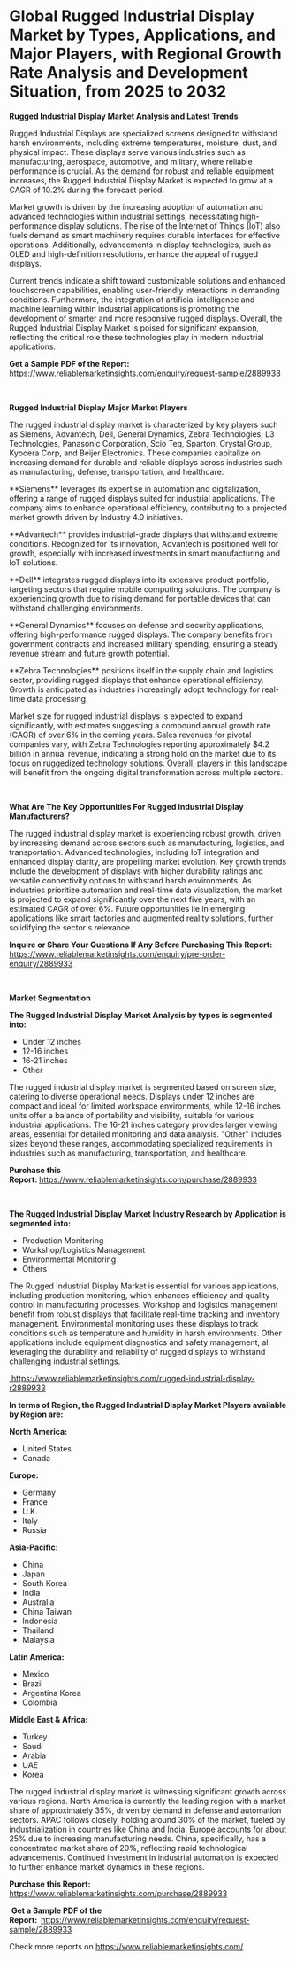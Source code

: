 <p><h1>Global Rugged Industrial Display Market by Types, Applications, and Major Players, with Regional Growth Rate Analysis and Development Situation, from 2025 to 2032</h1></p><p><strong>Rugged Industrial Display Market Analysis and Latest Trends</strong></p>
<p><p>Rugged Industrial Displays are specialized screens designed to withstand harsh environments, including extreme temperatures, moisture, dust, and physical impact. These displays serve various industries such as manufacturing, aerospace, automotive, and military, where reliable performance is crucial. As the demand for robust and reliable equipment increases, the Rugged Industrial Display Market is expected to grow at a CAGR of 10.2% during the forecast period.</p><p>Market growth is driven by the increasing adoption of automation and advanced technologies within industrial settings, necessitating high-performance display solutions. The rise of the Internet of Things (IoT) also fuels demand as smart machinery requires durable interfaces for effective operations. Additionally, advancements in display technologies, such as OLED and high-definition resolutions, enhance the appeal of rugged displays. </p><p>Current trends indicate a shift toward customizable solutions and enhanced touchscreen capabilities, enabling user-friendly interactions in demanding conditions. Furthermore, the integration of artificial intelligence and machine learning within industrial applications is promoting the development of smarter and more responsive rugged displays. Overall, the Rugged Industrial Display Market is poised for significant expansion, reflecting the critical role these technologies play in modern industrial applications.</p></p>
<p><strong>Get a Sample PDF of the Report:&nbsp;</strong> <a href="https://www.reliablemarketinsights.com/enquiry/request-sample/2889933?utm_campaign=2647&utm_medium=2&utm_source=Github&utm_content=ia&utm_term=14032025&utm_id=rugged-industrial-display">https://www.reliablemarketinsights.com/enquiry/request-sample/2889933</a></p>
<p>&nbsp;</p>
<p><strong>Rugged Industrial Display Major Market Players</strong></p>
<p><p>The rugged industrial display market is characterized by key players such as Siemens, Advantech, Dell, General Dynamics, Zebra Technologies, L3 Technologies, Panasonic Corporation, Scio Teq, Sparton, Crystal Group, Kyocera Corp, and Beijer Electronics. These companies capitalize on increasing demand for durable and reliable displays across industries such as manufacturing, defense, transportation, and healthcare.</p><p>**Siemens** leverages its expertise in automation and digitalization, offering a range of rugged displays suited for industrial applications. The company aims to enhance operational efficiency, contributing to a projected market growth driven by Industry 4.0 initiatives.</p><p>**Advantech** provides industrial-grade displays that withstand extreme conditions. Recognized for its innovation, Advantech is positioned well for growth, especially with increased investments in smart manufacturing and IoT solutions.</p><p>**Dell** integrates rugged displays into its extensive product portfolio, targeting sectors that require mobile computing solutions. The company is experiencing growth due to rising demand for portable devices that can withstand challenging environments.</p><p>**General Dynamics** focuses on defense and security applications, offering high-performance rugged displays. The company benefits from government contracts and increased military spending, ensuring a steady revenue stream and future growth potential.</p><p>**Zebra Technologies** positions itself in the supply chain and logistics sector, providing rugged displays that enhance operational efficiency. Growth is anticipated as industries increasingly adopt technology for real-time data processing.</p><p>Market size for rugged industrial displays is expected to expand significantly, with estimates suggesting a compound annual growth rate (CAGR) of over 6% in the coming years. Sales revenues for pivotal companies vary, with Zebra Technologies reporting approximately $4.2 billion in annual revenue, indicating a strong hold on the market due to its focus on ruggedized technology solutions. Overall, players in this landscape will benefit from the ongoing digital transformation across multiple sectors.</p></p>
<p>&nbsp;</p>
<p><strong>What Are The Key Opportunities For Rugged Industrial Display Manufacturers?</strong></p>
<p><p>The rugged industrial display market is experiencing robust growth, driven by increasing demand across sectors such as manufacturing, logistics, and transportation. Advanced technologies, including IoT integration and enhanced display clarity, are propelling market evolution. Key growth trends include the development of displays with higher durability ratings and versatile connectivity options to withstand harsh environments. As industries prioritize automation and real-time data visualization, the market is projected to expand significantly over the next five years, with an estimated CAGR of over 6%. Future opportunities lie in emerging applications like smart factories and augmented reality solutions, further solidifying the sector's relevance.</p></p>
<p><strong>Inquire or Share Your Questions If Any Before Purchasing This Report:</strong> <a href="https://www.reliablemarketinsights.com/enquiry/pre-order-enquiry/2889933?utm_campaign=2647&utm_medium=2&utm_source=Github&utm_content=ia&utm_term=14032025&utm_id=rugged-industrial-display">https://www.reliablemarketinsights.com/enquiry/pre-order-enquiry/2889933</a></p>
<p>&nbsp;</p>
<p><strong>Market Segmentation</strong></p>
<p><strong>The Rugged Industrial Display Market Analysis by types is segmented into:</strong></p>
<p><ul><li>Under 12 inches</li><li>12-16 inches</li><li>16-21 inches</li><li>Other</li></ul></p>
<p><p>The rugged industrial display market is segmented based on screen size, catering to diverse operational needs. Displays under 12 inches are compact and ideal for limited workspace environments, while 12-16 inches units offer a balance of portability and visibility, suitable for various industrial applications. The 16-21 inches category provides larger viewing areas, essential for detailed monitoring and data analysis. "Other" includes sizes beyond these ranges, accommodating specialized requirements in industries such as manufacturing, transportation, and healthcare.</p></p>
<p><strong>Purchase this Report:&nbsp;</strong><a href="https://www.reliablemarketinsights.com/purchase/2889933?utm_campaign=2647&utm_medium=2&utm_source=Github&utm_content=ia&utm_term=14032025&utm_id=rugged-industrial-display">https://www.reliablemarketinsights.com/purchase/2889933</a></p>
<p>&nbsp;</p>
<p><strong>The Rugged Industrial Display Market Industry Research by Application is segmented into:</strong></p>
<p><ul><li>Production Monitoring</li><li>Workshop/Logistics Management</li><li>Environmental Monitoring</li><li>Others</li></ul></p>
<p><p>The Rugged Industrial Display Market is essential for various applications, including production monitoring, which enhances efficiency and quality control in manufacturing processes. Workshop and logistics management benefit from robust displays that facilitate real-time tracking and inventory management. Environmental monitoring uses these displays to track conditions such as temperature and humidity in harsh environments. Other applications include equipment diagnostics and safety management, all leveraging the durability and reliability of rugged displays to withstand challenging industrial settings.</p></p>
<p><a href="https://www.reliablemarketinsights.com/rugged-industrial-display-r2889933?utm_campaign=2647&utm_medium=2&utm_source=Github&utm_content=ia&utm_term=14032025&utm_id=rugged-industrial-display">&nbsp;https://www.reliablemarketinsights.com/rugged-industrial-display-r2889933</a></p>
<p><strong>In terms of Region, the Rugged Industrial Display Market Players available by Region are:</strong></p>
<p>
    <p> <strong> North America: </strong>
        <ul>
            <li>United States</li>
            <li>Canada</li>
        </ul>
        </p> 
    <p> <strong> Europe: </strong>
        <ul>
            <li>Germany</li>
            <li>France</li>
            <li>U.K.</li>
            <li>Italy</li>
            <li>Russia</li>
        </ul>
        </p> 
    <p> <strong> Asia-Pacific: </strong>
        <ul>
            <li>China</li>
            <li>Japan</li>
            <li>South Korea</li>
            <li>India</li>
            <li>Australia</li>
            <li>China Taiwan</li>
            <li>Indonesia</li>
            <li>Thailand</li>
            <li>Malaysia</li>
        </ul>
        </p> 
    <p> <strong> Latin America: </strong>
        <ul>
            <li>Mexico</li>
            <li>Brazil</li>
            <li>Argentina Korea</li>
            <li>Colombia</li>
        </ul>
        </p> 
    <p> <strong> Middle East & Africa: </strong>
        <ul>
            <li>Turkey</li>
            <li>Saudi</li>
            <li>Arabia</li>
            <li>UAE</li>
            <li>Korea</li>
        </ul>
    </p>
    </p>
<p><p>The rugged industrial display market is witnessing significant growth across various regions. North America is currently the leading region with a market share of approximately 35%, driven by demand in defense and automation sectors. APAC follows closely, holding around 30% of the market, fueled by industrialization in countries like China and India. Europe accounts for about 25% due to increasing manufacturing needs. China, specifically, has a concentrated market share of 20%, reflecting rapid technological advancements. Continued investment in industrial automation is expected to further enhance market dynamics in these regions.</p></p>
<p><strong>Purchase this Report: </strong><a href="https://www.reliablemarketinsights.com/purchase/2889933?utm_campaign=2647&utm_medium=2&utm_source=Github&utm_content=ia&utm_term=14032025&utm_id=rugged-industrial-display">https://www.reliablemarketinsights.com/purchase/2889933</a></p>
<p>&nbsp;<strong>Get a Sample PDF of the Report:&nbsp;&nbsp;</strong><a href="https://www.reliablemarketinsights.com/enquiry/request-sample/2889933?utm_campaign=2647&utm_medium=2&utm_source=Github&utm_content=ia&utm_term=14032025&utm_id=rugged-industrial-display">https://www.reliablemarketinsights.com/enquiry/request-sample/2889933</a></p>
<p><strong></strong></p>
<p>Check more reports on <a href="https://www.reliablemarketinsights.com/?utm_campaign=2647&utm_medium=2&utm_source=Github&utm_content=ia&utm_term=14032025&utm_id=rugged-industrial-display">https://www.reliablemarketinsights.com/</a></p>